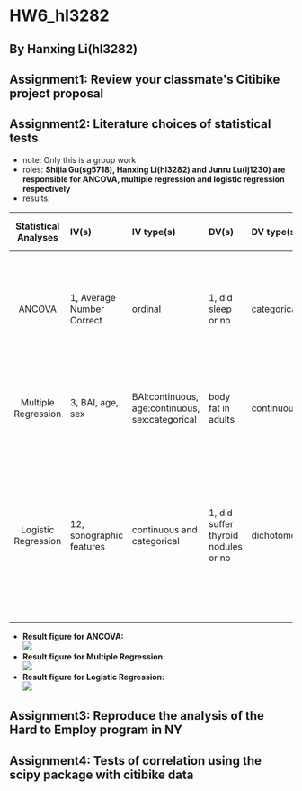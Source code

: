 # HW6_hl3282

## By Hanxing Li(hl3282)

## Assignment1: Review your classmate's Citibike project proposal

## Assignment2: Literature choices of statistical tests
- note: Only this is a group work
- roles: **Shijia Gu(sg5718), Hanxing Li(hl3282) and Junru Lu(lj1230) are responsible for ANCOVA, multiple regression and logistic regression respectively**
- results:  

| **Statistical Analyses**	|  **IV(s)** |  **IV type(s)** |  **DV(s)**  |  **DV type(s)**  |  **Control Var** | **Control Var type**  | **Question to be answered** | **_H0_** | **alpha** | **link to paper**| 
|:-------------------------:|:-----------------------------------------------------------------------|:----------------|:-------------|:-------------|:------------|:------------- |:------------------|:----:|:-------:|:-------|
| ANCOVA | 1, Average Number Correct | ordinal | 1, did sleep or no | categorical | 1, age | categorical | Does sleep improve memory in early adolescence sample？| Average Number Correct with sleep <= Average Number Correct without sleep | 0.05 | [Sleep Improves Memory: The Effect of Sleep on Long Term Memory in Early Adolescence](https://journals.plos.org/plosone/article?id=10.1371/journal.pone.0042191#s4) |
| Multiple Regression | 3, BAI, age, sex | BAI:continuous, age:continuous, sex:categorical | body fat in adults | continuous | 0 | 0 | Do BAI, age and sex have impact on body fat in adults? | BAI, age and sex have no impact on body fat in adults. | 0.05 | [A Comparison between Multiple Regression Models and CUN-BAE Equation to Predict Body Fat in Adults](https://journals.plos.org/plosone/article?id=10.1371/journal.pone.0122291) |
| Logistic Regression | 12, sonographic features | continuous and categorical | 1, did suffer thyroid nodules or no | dichotomous | 0 | no control variables | Does 12 features help diagnose thyroid nodules | all predictors are not significant | 0.05 | [Logistic regression analysis of conventional ultrasonography, strain elastosonography, and contrast-enhanced ultrasound characteristics for the differentiation of benign and malignant thyroid nodules](https://journals.plos.org/plosone/article?id=10.1371/journal.pone.0188987) |

- **Result figure for ANCOVA:**  
![](https://github.com/LuJunru/PUI2018_lj1230/blob/master/HW6_lj1230/ANCOVA.PNG)
- **Result figure for Multiple Regression:**  
![](https://github.com/LuJunru/PUI2018_lj1230/blob/master/HW6_lj1230/MultipleRegression.PNG)
- **Result figure for Logistic Regression:**  
![](https://github.com/LuJunru/PUI2018_lj1230/blob/master/HW6_lj1230/LogisticRegression.PNG)


## Assignment3: Reproduce the analysis of the Hard to Employ program in NY


## Assignment4: Tests of correlation using the scipy package with citibike data
